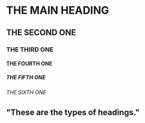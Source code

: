# THE MAIN HEADING
## THE SECOND ONE
### THE THIRD ONE
#### THE FOURTH ONE
##### THE FIFTH ONE
###### THE SIXTH ONE

"These are the types of headings."
--
